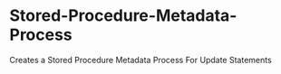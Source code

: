 # Stored-Procedure-Metadata-Process
Creates a Stored Procedure Metadata Process For Update Statements
